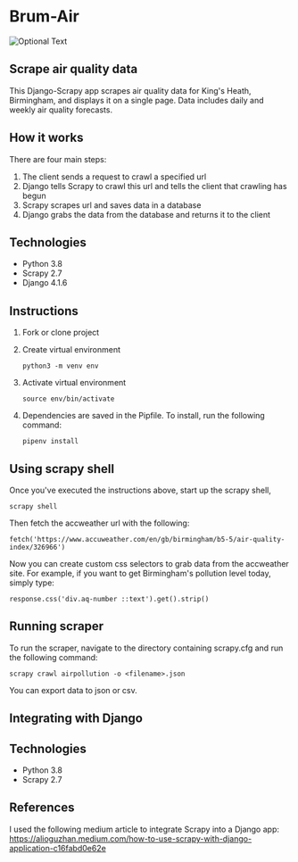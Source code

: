 # Brum-Air

![Optional Text](../main/images/brum-air.png#center)
## Scrape air quality data 

This Django-Scrapy app scrapes air quality data for King's Heath, Birmingham, and displays it on 
a single page. Data includes daily and weekly air quality forecasts.

## How it works

There are four main steps:

1. The client sends a request to crawl a specified url
2. Django tells Scrapy to crawl this url and tells the client that crawling has begun
3. Scrapy scrapes url and saves data in a database
4. Django grabs the data from the database and returns it to the client


## Technologies

* Python 3.8
* Scrapy 2.7
* Django 4.1.6

## Instructions

1. Fork or clone project
2. Create virtual environment

    ``` python3 -m venv env ```
3. Activate virtual environment 

    ``` source env/bin/activate ```
4. Dependencies are saved in the Pipfile. To install, run the following command:

    ``` pipenv install ```

## Using scrapy shell

Once you've executed the instructions above, start up the scrapy shell,

``` scrapy shell ```

Then fetch the accweather url with the following:

``` fetch('https://www.accuweather.com/en/gb/birmingham/b5-5/air-quality-index/326966') ```

Now you can create custom css selectors to grab data from the accweather site. For example, if you want 
to get Birmingham's pollution level today, simply type:

``` response.css('div.aq-number ::text').get().strip() ``` 


## Running scraper

To run the scraper, navigate to the directory containing scrapy.cfg and run the following command:

```scrapy crawl airpollution -o <filename>.json```

You can export data to json or csv.

## Integrating with Django

## Technologies

* Python 3.8
* Scrapy 2.7

## References

I used the following medium article to integrate Scrapy into a Django app: https://alioguzhan.medium.com/how-to-use-scrapy-with-django-application-c16fabd0e62e